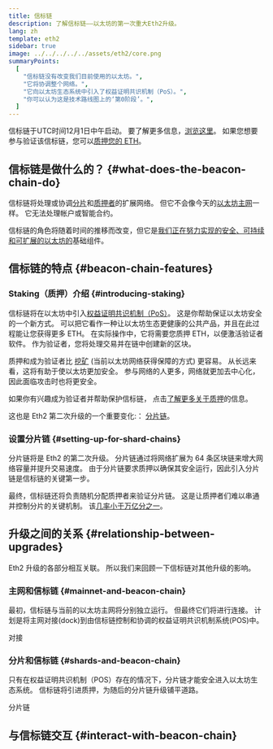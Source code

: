 ```yaml
---
title: 信标链
description: 了解信标链——以太坊的第一次重大Eth2升级。
lang: zh
template: eth2
sidebar: true
image: ../../../../../assets/eth2/core.png
summaryPoints:
  [
    "信标链没有改变我们目前使用的以太坊。",
    "它将协调整个网络。",
    "它向以太坊生态系统中引入了权益证明共识机制（PoS）。",
    "你可以认为这是技术路线图上的‘第0阶段’。",
  ]
---
```


<UpgradeStatus isShipped date="发货了！">
    信标链于UTC时间12月1日中午启动。 要了解更多信息，<a href="https://beaconscan.com/">浏览这里</a>。 如果您想要参与验证该信标链，您可以<a href="/eth2/staking/">质押您的 ETH</a>。
</UpgradeStatus>

## 信标链是做什么的？ {#what-does-the-beacon-chain-do}

信标链将处理或协调[分片](/eth2/shard-chains/)和[质押者](/eth2/staking/)的扩展网络。 但它不会像今天的[以太坊主网](/glossary/#mainnet)一样。 它无法处理帐户或智能合约。

信标链的角色将随着时间的推移而改变，但它是[我们正在努力实现的安全、可持续和可扩展的以太坊的](/eth2/vision/)基础组件。

## 信标链的特点 {#beacon-chain-features}

### Staking（质押）介绍 {#introducing-staking}

信标链将在以太坊中引入[权益证明共识机制（PoS）](/developers/docs/consensus-mechanisms/pos/)。 这是你帮助保证以太坊安全的一个新方式。 可以把它看作一种让以太坊生态更健康的公共产品，并且在此过程能让您获得更多 ETH。 在实际操作中，它将需要您质押 ETH，以便激活验证者软件。 作为验证者，您将处理交易并在链中创建新的区块。

质押和成为验证者比 [挖矿](/developers/docs/mining/) (当前以太坊网络获得保障的方式) 更容易。 从长远来看，这将有助于使以太坊更加安全。 参与网络的人更多，网络就更加去中心化，因此面临攻击时也将更安全。

<InfoBanner emoji=":money_bag:">
如果你有兴趣成为验证者并帮助保护信标链， 点击<a href="/eth2/staking/">了解更多关于质押</a>的信息。
</InfoBanner>

这也是 Eth2 第二次升级的一个重要变化:： [分片链](/eth2/shard-chains/)。

### 设置分片链 {#setting-up-for-shard-chains}

分片链将是 Eth2 的第二次升级。 分片链通过将网络扩展为 64 条区块链来增大网络容量并提升交易速度。 由于分片链要求质押以确保其安全运行，因此引入分片链是信标链的关键第一步。

最终，信标链还将负责随机分配质押者来验证分片链。 这是让质押者们难以串通并控制分片的关键机制。 该[几率小于万亿分之一](https://medium.com/@chihchengliang/minimum-committee-size-explained-67047111fa20)。

## 升级之间的关系 {#relationship-between-upgrades}

Eth2 升级的各部分相互关联。 所以我们来回顾一下信标链对其他升级的影响。

### 主网和信标链 {#mainnet-and-beacon-chain}

最初，信标链与当前的以太坊主网将分别独立运行。 但最终它们将进行连接。 计划是将主网对接(dock)到由信标链控制和协调的权益证明共识机制系统(POS)中。

<ButtonLink to="/eth2/merge/">对接</ButtonLink>

### 分片和信标链 {#shards-and-beacon-chain}

只有在权益证明共识机制（POS）存在的情况下，分片链才能安全进入以太坊生态系统。 信标链将引进质押，为随后的分片链升级铺平道路。

<ButtonLink to="/eth2/shard-chains/">分片链</ButtonLink>

<Divider />

## 与信标链交互 {#interact-with-beacon-chain}

<Eth2BeaconChainActions />
